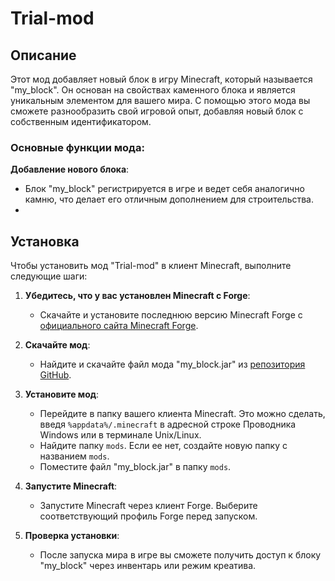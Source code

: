 # Trial-mod

## Описание

Этот мод добавляет новый блок в игру Minecraft, который называется "my_block". Он основан на свойствах каменного блока и является уникальным элементом для вашего мира. С помощью этого мода вы сможете разнообразить свой игровой опыт, добавляя новый блок с собственным идентификатором. 

### Основные функции мода:
   **Добавление нового блока**: 
   - Блок "my_block" регистрируется в игре и ведет себя аналогично камню, что делает его отличным дополнением для строительства.
   - 
## Установка

Чтобы установить мод "Trial-mod" в клиент Minecraft, выполните следующие шаги:

1. **Убедитесь, что у вас установлен Minecraft с Forge**:
   - Скачайте и установите последнюю версию Minecraft Forge с [официального сайта Minecraft Forge](https://files.minecraftforge.net/).

2. **Скачайте мод**:
   - Найдите и скачайте файл мода "my_block.jar" из [репозитория GitHub](ссылка_на_ваш_репозиторий).

3. **Установите мод**:
   - Перейдите в папку вашего клиента Minecraft. Это можно сделать, введя `%appdata%/.minecraft` в адресной строке Проводника Windows или в терминале Unix/Linux.
   - Найдите папку `mods`. Если ее нет, создайте новую папку с названием `mods`.
   - Поместите файл "my_block.jar" в папку `mods`.

4. **Запустите Minecraft**:
   - Запустите Minecraft через клиент Forge. Выберите соответствующий профиль Forge перед запуском.

5. **Проверка установки**:
   - После запуска мира в игре вы сможете получить доступ к блоку "my_block" через инвентарь или режим креатива.

 
